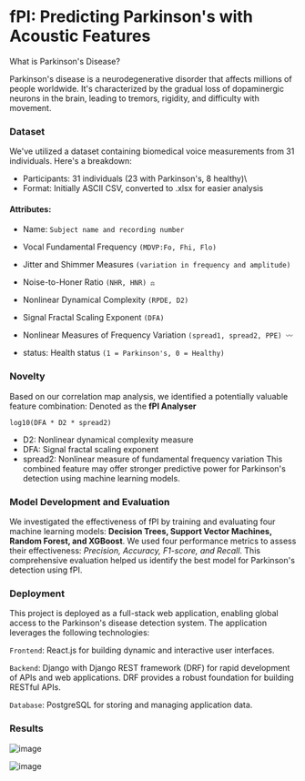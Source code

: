 # fPI: Predicting Parkinson's with Acoustic Features

What is Parkinson's Disease?

Parkinson's disease is a neurodegenerative disorder that affects millions of people worldwide. It's characterized by the gradual loss of dopaminergic neurons in the brain, leading to tremors, rigidity, and difficulty with movement.

### Dataset
We've utilized a dataset containing biomedical voice measurements from 31 individuals. Here's a breakdown:

- Participants: 31 individuals (23 with Parkinson's, 8 healthy)\
- Format: Initially ASCII CSV, converted to .xlsx for easier analysis

 #### Attributes:
- Name: ``Subject name and recording number``

- Vocal Fundamental Frequency ``(MDVP:Fo, Fhi, Flo) ️``

- Jitter and Shimmer Measures ``(variation in frequency and amplitude)``

- Noise-to-Honer Ratio ``(NHR, HNR) ⚖️``

- Nonlinear Dynamical Complexity ``(RPDE, D2)``

- Signal Fractal Scaling Exponent ``(DFA)``

- Nonlinear Measures of Frequency Variation ``(spread1, spread2, PPE) 〰️``

- status: Health status ``(1 = Parkinson's, 0 = Healthy)``

### Novelty

Based on our correlation map analysis, we identified a potentially valuable feature combination: Denoted as the **fPI Analyser** 

``log10(DFA * D2 * spread2)``

- D2: Nonlinear dynamical complexity measure
- DFA: Signal fractal scaling exponent
- spread2: Nonlinear measure of fundamental frequency variation
This combined feature may offer stronger predictive power for Parkinson's detection using machine learning models.

### Model Development and Evaluation

We investigated the effectiveness of fPI by training and evaluating four machine learning models: **Decision Trees, Support Vector Machines, Random Forest, and XGBoost**. We used four performance metrics to assess their effectiveness: _Precision, Accuracy, F1-score, and Recall_. This comprehensive evaluation helped us identify the best model for Parkinson's detection using fPI.

### Deployment

This project is deployed as a full-stack web application, enabling global access to the Parkinson's disease detection system. The application leverages the following technologies:

``Frontend``: React.js for building dynamic and interactive user interfaces.

``Backend``: Django with Django REST framework (DRF) for rapid development of APIs and web applications. DRF provides a robust foundation for building RESTful APIs.

``Database``: PostgreSQL for storing and managing application data.

### Results 
![image](https://github.com/bhanmrinal/Predictive-Analysis-for-Parkinsons-Disease-using-ML/assets/97622240/037b3989-51b8-46d7-b163-6ea5af7ed9cd)

![image](https://github.com/bhanmrinal/Predictive-Analysis-for-Parkinsons-Disease-using-ML/assets/97622240/a114921b-c139-4809-a5e8-d2b7b9815b56)
